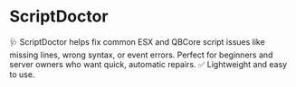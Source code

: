 # ScriptDoctor
🩺 ScriptDoctor helps fix common ESX and QBCore script issues like missing lines, wrong syntax, or event errors. Perfect for beginners and server owners who want quick, automatic repairs. ✅ Lightweight and easy to use.

